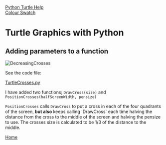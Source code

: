 [Python Turtle Help](https://docs.python.org/3.8/library/turtle.html#module-turtle)  
[Colour Swatch](https://social.technet.microsoft.com/wiki/contents/articles/23237.small-basic-getting-started-guide-appendix-b-colors.aspx)

# Turtle Graphics with Python

## Adding parameters to a function

![DecreasingCrosses](./GettingStarted/DecreasingCrosses.png)  

See the code file:

[TurtleCrosses.py](https://github.com/MarkGadsby/TurtleGraphics/blob/master/Crosses/TurtleCrosses.py)

I have added two functions; `DrawCross(size)` and `PositionCrosses(halfScreenWidth, pensize)`

`PositionCrosses` calls `DrawCross` to put a cross in each of the four quadrants of the screen, **but also** keeps calling 'DrawCross` each time halving the distance from the cross to the middle of the screen and halving the pensize to use. The crosses size is calculated to be 1/3 of the distance to the middle.

[Home](https://github.com/MarkGadsby/TurtleGraphics/wiki)
